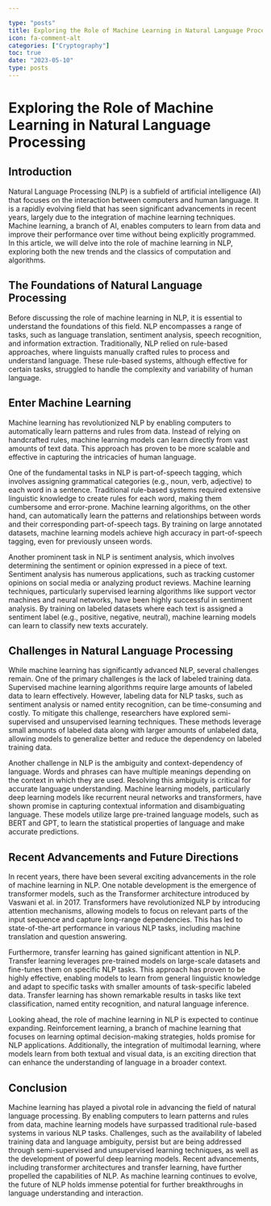 ```yaml
---

type: "posts"
title: Exploring the Role of Machine Learning in Natural Language Processing
icon: fa-comment-alt
categories: ["Cryptography"]
toc: true
date: "2023-05-10"
type: posts
---
```



# Exploring the Role of Machine Learning in Natural Language Processing

## Introduction

Natural Language Processing (NLP) is a subfield of artificial intelligence (AI) that focuses on the interaction between computers and human language. It is a rapidly evolving field that has seen significant advancements in recent years, largely due to the integration of machine learning techniques. Machine learning, a branch of AI, enables computers to learn from data and improve their performance over time without being explicitly programmed. In this article, we will delve into the role of machine learning in NLP, exploring both the new trends and the classics of computation and algorithms.

## The Foundations of Natural Language Processing

Before discussing the role of machine learning in NLP, it is essential to understand the foundations of this field. NLP encompasses a range of tasks, such as language translation, sentiment analysis, speech recognition, and information extraction. Traditionally, NLP relied on rule-based approaches, where linguists manually crafted rules to process and understand language. These rule-based systems, although effective for certain tasks, struggled to handle the complexity and variability of human language.

## Enter Machine Learning

Machine learning has revolutionized NLP by enabling computers to automatically learn patterns and rules from data. Instead of relying on handcrafted rules, machine learning models can learn directly from vast amounts of text data. This approach has proven to be more scalable and effective in capturing the intricacies of human language.

One of the fundamental tasks in NLP is part-of-speech tagging, which involves assigning grammatical categories (e.g., noun, verb, adjective) to each word in a sentence. Traditional rule-based systems required extensive linguistic knowledge to create rules for each word, making them cumbersome and error-prone. Machine learning algorithms, on the other hand, can automatically learn the patterns and relationships between words and their corresponding part-of-speech tags. By training on large annotated datasets, machine learning models achieve high accuracy in part-of-speech tagging, even for previously unseen words.

Another prominent task in NLP is sentiment analysis, which involves determining the sentiment or opinion expressed in a piece of text. Sentiment analysis has numerous applications, such as tracking customer opinions on social media or analyzing product reviews. Machine learning techniques, particularly supervised learning algorithms like support vector machines and neural networks, have been highly successful in sentiment analysis. By training on labeled datasets where each text is assigned a sentiment label (e.g., positive, negative, neutral), machine learning models can learn to classify new texts accurately.

## Challenges in Natural Language Processing

While machine learning has significantly advanced NLP, several challenges remain. One of the primary challenges is the lack of labeled training data. Supervised machine learning algorithms require large amounts of labeled data to learn effectively. However, labeling data for NLP tasks, such as sentiment analysis or named entity recognition, can be time-consuming and costly. To mitigate this challenge, researchers have explored semi-supervised and unsupervised learning techniques. These methods leverage small amounts of labeled data along with larger amounts of unlabeled data, allowing models to generalize better and reduce the dependency on labeled training data.

Another challenge in NLP is the ambiguity and context-dependency of language. Words and phrases can have multiple meanings depending on the context in which they are used. Resolving this ambiguity is critical for accurate language understanding. Machine learning models, particularly deep learning models like recurrent neural networks and transformers, have shown promise in capturing contextual information and disambiguating language. These models utilize large pre-trained language models, such as BERT and GPT, to learn the statistical properties of language and make accurate predictions.

## Recent Advancements and Future Directions

In recent years, there have been several exciting advancements in the role of machine learning in NLP. One notable development is the emergence of transformer models, such as the Transformer architecture introduced by Vaswani et al. in 2017. Transformers have revolutionized NLP by introducing attention mechanisms, allowing models to focus on relevant parts of the input sequence and capture long-range dependencies. This has led to state-of-the-art performance in various NLP tasks, including machine translation and question answering.

Furthermore, transfer learning has gained significant attention in NLP. Transfer learning leverages pre-trained models on large-scale datasets and fine-tunes them on specific NLP tasks. This approach has proven to be highly effective, enabling models to learn from general linguistic knowledge and adapt to specific tasks with smaller amounts of task-specific labeled data. Transfer learning has shown remarkable results in tasks like text classification, named entity recognition, and natural language inference.

Looking ahead, the role of machine learning in NLP is expected to continue expanding. Reinforcement learning, a branch of machine learning that focuses on learning optimal decision-making strategies, holds promise for NLP applications. Additionally, the integration of multimodal learning, where models learn from both textual and visual data, is an exciting direction that can enhance the understanding of language in a broader context.

## Conclusion

Machine learning has played a pivotal role in advancing the field of natural language processing. By enabling computers to learn patterns and rules from data, machine learning models have surpassed traditional rule-based systems in various NLP tasks. Challenges, such as the availability of labeled training data and language ambiguity, persist but are being addressed through semi-supervised and unsupervised learning techniques, as well as the development of powerful deep learning models. Recent advancements, including transformer architectures and transfer learning, have further propelled the capabilities of NLP. As machine learning continues to evolve, the future of NLP holds immense potential for further breakthroughs in language understanding and interaction.
